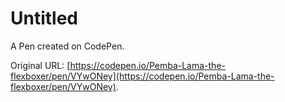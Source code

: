 # Untitled

A Pen created on CodePen.

Original URL: [https://codepen.io/Pemba-Lama-the-flexboxer/pen/VYwONey](https://codepen.io/Pemba-Lama-the-flexboxer/pen/VYwONey).

